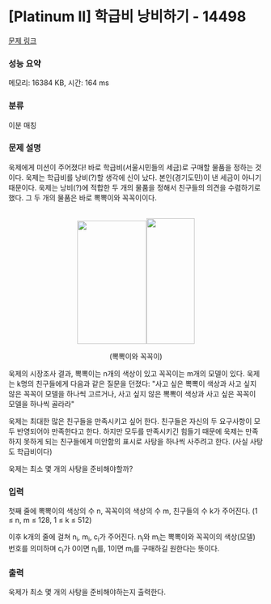 # [Platinum II] 학급비 낭비하기 - 14498 

[문제 링크](https://www.acmicpc.net/problem/14498) 

### 성능 요약

메모리: 16384 KB, 시간: 164 ms

### 분류

이분 매칭

### 문제 설명

<p>욱제에게 미션이 주어졌다! 바로 학급비(서울시민들의 세금)로 구매할 물품을 정하는 것이다. 욱제는 학급비를 낭비(?)할 생각에 신이 났다. 본인(경기도민)이 낸 세금이 아니기 때문이다. 욱제는 낭비(?)에 적합한 두 개의 물품을 정해서 친구들의 의견을 수렴하기로 했다. 그 두 개의 물품은 바로 뽁뽁이와 꼭꼭이이다.</p>

<p style="text-align: center;"><br>
<img alt="" src="https://onlinejudgeimages.s3-ap-northeast-1.amazonaws.com/problem/14498/1.png" style="height:243px; width:137px"><img alt="" src="https://onlinejudgeimages.s3-ap-northeast-1.amazonaws.com/problem/14498/2.png" style="height:248px; width:95px"></p>

<p style="text-align: center;">(뽁뽁이와 꼭꼭이)</p>

<p>욱제의 시장조사 결과, 뽁뽁이는 n개의 색상이 있고 꼭꼭이는 m개의 모델이 있다. 욱제는 k명의 친구들에게 다음과 같은 질문을 던졌다: "사고 싶은 뽁뽁이 색상과 사고 싶지 않은 꼭꼭이 모델을 하나씩 고르거나, 사고 싶지 않은 뽁뽁이 색상과 사고 싶은 꼭꼭이 모델을 하나씩 골라라" </p>

<p>욱제는 최대한 많은 친구들을 만족시키고 싶어 한다. 친구들은 자신의 두 요구사항이 모두 반영되어야 만족한다고 한다. 하지만 모두를 만족시키긴 힘들기 때문에 욱제는 만족하지 못하게 되는 친구들에게 미안함의 표시로 사탕을 하나씩 사주려고 한다. (사실 사탕도 학급비이다)</p>

<p>욱제는 최소 몇 개의 사탕을 준비해야할까?</p>

### 입력 

 <p>첫째 줄에 뽁뽁이의 색상의 수 n, 꼭꼭이의 색상의 수 m, 친구들의 수 k가 주어진다. (1 ≤ n, m ≤ 128, 1 ≤ k ≤ 512)</p>

<p>이후 k개의 줄에 걸쳐 n<sub>i</sub>, m<sub>i</sub>, c<sub>i</sub>가 주어진다. n<sub>i</sub>와 m<sub>i</sub>는 뽁뽁이와 꼭꼭이의 색상(모델) 번호를 의미하며 c<sub>i</sub>가 0이면 n<sub>i</sub>를, 1이면 m<sub>i</sub>를 구매하길 원한다는 뜻이다.</p>

### 출력 

 <p>욱제가 최소  몇 개의 사탕을 준비해야하는지 출력한다.</p>

